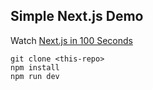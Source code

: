 ## Simple Next.js Demo

Watch [Next.js in 100 Seconds]()

<!-- Enroll in the full [Next Firebase Course](https://fireship.io/courses/react-next-firebase) -->

```
git clone <this-repo>
npm install
npm run dev
```